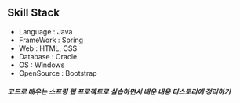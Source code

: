 ## Skill Stack
* Language : Java
* FrameWork : Spring
* Web : HTML, CSS
* Database : Oracle
* OS : Windows
* OpenSource : Bootstrap


##### 코드로 배우는 스프링 웹 프로젝트로 실습하면서 배운 내용 티스토리에 정리하기
